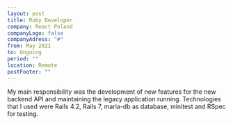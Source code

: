```yaml
---
layout: post
title: Ruby Developer
company: React Poland
companyLogo: false
companyAdress: "#"
from: May 2021
to: Ongoing
period: ""
location: Remote
postFooter: ""
---
```


My main responsibility was the development of new features for the new backend API and maintaining the legacy application running. Technologies that I used were Rails 4.2, Rails 7, maria-db as database, minitest and RSpec for testing.




